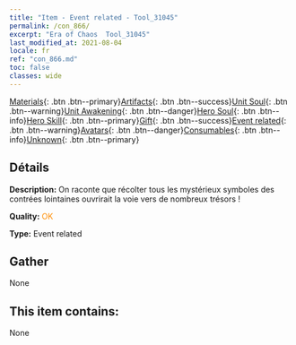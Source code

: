 ```yaml
---
title: "Item - Event related - Tool_31045"
permalink: /con_866/
excerpt: "Era of Chaos  Tool_31045"
last_modified_at: 2021-08-04
locale: fr
ref: "con_866.md"
toc: false
classes: wide
---
```

 [Materials](/ItemsFR/){: .btn .btn--primary}[Artifacts](/ItemsFR/Artifacts/){: .btn .btn--success}[Unit Soul](/ItemsFR/UnitSoul/){: .btn .btn--warning}[Unit Awakening](/ItemsFR/UnitAwakening/){: .btn .btn--danger}[Hero Soul](/ItemsFR/HeroSoul/){: .btn .btn--info}[Hero Skill](/ItemsFR/HeroSkill/){: .btn .btn--primary}[Gift](/ItemsFR/Gift/){: .btn .btn--success}[Event related](/ItemsFR/Events/){: .btn .btn--warning}[Avatars](/ItemsFR/Avatars/){: .btn .btn--danger}[Consumables](/ItemsFR/Consumables/){: .btn .btn--info}[Unknown](/ItemsFR/Unknown/){: .btn .btn--primary}

## Détails
 **Description:** On raconte que récolter tous les mystérieux symboles des contrées lointaines ouvrirait la voie vers de nombreux trésors !

 **Quality:** <span style="color: #FF8C00">OK</span>

 **Type:** Event related

## Gather

  None

## This item contains:

  None

